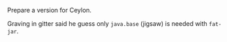 Prepare a version for Ceylon.

Graving in gitter said he guess only `java.base` (jigsaw) is needed with `fat-jar`.
